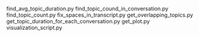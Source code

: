 find_avg_topic_duration.py
find_topic_cound_in_conversation.py
find_topic_count.py
fix_spaces_in_transcript.py
get_overlapping_topics.py
get_topic_duration_for_each_conversation.py
get_plot.py
visualization_script.py
